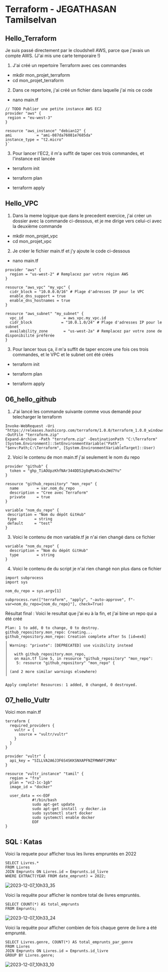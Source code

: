 # Terraform - JEGATHASAN Tamilselvan


## Hello_Terraform

Je suis passé directement par le cloudshell AWS, parce que j'avais un compte AWS. (J'ai mis une carte temporaire !)

1. J'ai créé un repertoire Terraform avec ces commandes

- mkdir mon_projet_terraform
- cd mon_projet_terraform


2. Dans ce repertoire, j'ai créé un fichier dans laquelle j'ai mis ce code

-  nano main.tf

```
// TODO Publier une petite instance AWS EC2
provider "aws" {
 region = "eu-west-3"
}

resource "aws_instance" "debian12" {
ami           = "ami-087da76081e7685da"
instance_type = "t2.micro"
}`
```

3. Pour lancer l'EC2, il m'a suffit de taper ces trois commandes, et l'instance est lancée

-  terraform init

-  terraform plan

-  terraform apply


## Hello_VPC

1. Dans la meme logique que dans le precedent exercice, j'ai créer un dossier avec la commande ci-dessous, et je me dirige vers celui-ci avec la deuxième commande

- mkdir mon_projet_vpc
- cd mon_projet_vpc

2. Je créer le fichier main.tf et j'y ajoute le code ci-dessous

-  nano main.tf

```
provider "aws" {
  region = "us-west-2" # Remplacez par votre région AWS
}

resource "aws_vpc" "my_vpc" {
  cidr_block = "10.0.0.0/16" # Plage d'adresses IP pour le VPC
  enable_dns_support = true
  enable_dns_hostnames = true
}

resource "aws_subnet" "my_subnet" {
  vpc_id                  = aws_vpc.my_vpc.id
  cidr_block             = "10.0.1.0/24" # Plage d'adresses IP pour le subnet
  availability_zone       = "us-west-2a" # Remplacez par votre zone de disponibilité préférée
}
```
3. Pour lancer tous ça, il m'a suffit de taper encore une fois ces trois commandes, et le VPC et le subnet ont été créés

-  terraform init

-  terraform plan

-  terraform apply

## 06_hello_github

1.  J'ai lancé les commande suivante comme vous demandé pour telecharger le terraform

```
Invoke-WebRequest -Uri "https://releases.hashicorp.com/terraform/1.0.0/terraform_1.0.0_windows_amd64.zip" -OutFile "terraform.zip"
Expand-Archive -Path "terraform.zip" -DestinationPath "C:\Terraform"
[System.Environment]::SetEnvironmentVariable("Path", "$env:Path;C:\Terraform", [System.EnvironmentVariableTarget]::User)
```

2.  Voici le contenu de mon main.tf j'ai seulement le nom du repo

```
provider "github" {
  token = "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"
}

resource "github_repository" "mon_repo" {
  name        = var.nom_du_repo
  description = "Cree avec Terraform"
  private     = true
}

variable "nom_du_repo" {
 description = "Nom du dépôt GitHub"
 type        = string
 default     = "test"
}
```

3.  Voici le contenu de mon variable.tf je n'ai rien changé dans ce fichier
   
``` 
variable "nom_du_repo" {
  description = "Nom du dépôt GitHub"
  type        = string
}
```

4. Voici le contenu de du script je n'ai rien changé non plus dans ce fichier

```
import subprocess
import sys

nom_du_repo = sys.argv[1]

subprocess.run(["terraform", "apply", "-auto-approve", f"-var=nom_du_repo={nom_du_repo}"], check=True)
```
Résultat final : Voici le resultat que j'ai eu à la fin, et j'ai bine un repo qui a été créé

```
Plan: 1 to add, 0 to change, 0 to destroy.
github_repository.mon_repo: Creating...
github_repository.mon_repo: Creation complete after 5s [id=ex6]
╷
│ Warning: "private": [DEPRECATED] use visibility instead
│
│   with github_repository.mon_repo,
│   on main.tf line 5, in resource "github_repository" "mon_repo":
│    5: resource "github_repository" "mon_repo" {
│
│ (and 2 more similar warnings elsewhere)
╵

Apply complete! Resources: 1 added, 0 changed, 0 destroyed.
```

## 07_hello_Vultr

Voici mon main.tf
```
terraform {
  required_providers {
    vultr = {
      source = "vultr/vultr"
    }
  }
}

provider "vultr" {
  api_key = "SILLVA2A6J3F6S4SKKSNXAPFNZFMWNFF2MRA"
}

resource "vultr_instance" "tamil" {
  region = "fra"
  plan = "vc2-1c-1gb"
  image_id = "docker"

  user_data = <<-EOF
            #!/bin/bash
            sudo apt-get update
            sudo apt-get install -y docker.io
            sudo systemctl start docker
            sudo systemctl enable docker
            EOF
}
```

## SQL : Katas

Voici la requete pour afficher tous les livres empruntés en 2022

```
SELECT Livres.*
FROM Livres
JOIN Emprunts ON Livres.id = Emprunts.id_livre
WHERE EXTRACT(YEAR FROM date_emprunt) = 2022;
```
![2023-12-07_10h33_35](https://github.com/TamilJGN/TamilJGN-Terraform/assets/93328111/459a4d96-9eb2-47b1-868c-3bc560eb4e0d)

Voici la requête pour afficher le nombre total de livres empruntés.

```
SELECT COUNT(*) AS total_emprunts
FROM Emprunts;
```
![2023-12-07_10h33_24](https://github.com/TamilJGN/TamilJGN-Terraform/assets/93328111/73b39f57-981c-45c8-9e9b-01edb9d628b1)


Voici la requête pour afficher combien de fois chaque genre de livre a été emprunté.
```
SELECT Livres.genre, COUNT(*) AS total_emprunts_par_genre
FROM Livres
JOIN Emprunts ON Livres.id = Emprunts.id_livre
GROUP BY Livres.genre;
```
![2023-12-07_10h33_10](https://github.com/TamilJGN/TamilJGN-Terraform/assets/93328111/b57b6832-ef33-4c99-9cc1-e06949c47564)


